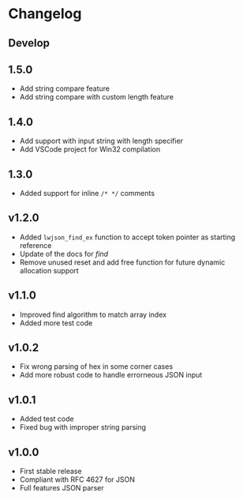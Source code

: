# Changelog

## Develop

## 1.5.0

- Add string compare feature
- Add string compare with custom length feature

## 1.4.0

- Add support with input string with length specifier
- Add VSCode project for Win32 compilation

## 1.3.0

- Added support for inline `/* */` comments

## v1.2.0

- Added `lwjson_find_ex` function to accept token pointer as starting reference
- Update of the docs for *find*
- Remove unused reset and add free function for future dynamic allocation support

## v1.1.0

- Improved find algorithm to match array index
- Added more test code

## v1.0.2

- Fix wrong parsing of hex in some corner cases
- Add more robust code to handle errorneous JSON input

## v1.0.1

- Added test code
- Fixed bug with improper string parsing

## v1.0.0

- First stable release
- Compliant with RFC 4627 for JSON
- Full features JSON parser
